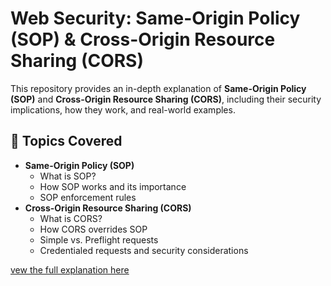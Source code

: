 # Web Security: Same-Origin Policy (SOP) & Cross-Origin Resource Sharing (CORS)

This repository provides an in-depth explanation of **Same-Origin Policy (SOP)** and **Cross-Origin Resource Sharing (CORS)**, including their security implications, how they work, and real-world examples.

## 📌 Topics Covered

- **Same-Origin Policy (SOP)**
  - What is SOP?
  - How SOP works and its importance
  - SOP enforcement rules
- **Cross-Origin Resource Sharing (CORS)**
  - What is CORS?
  - How CORS overrides SOP
  - Simple vs. Preflight requests
  - Credentialed requests and security considerations

[vew the full explanation here](SOP-And-CORS.md)
